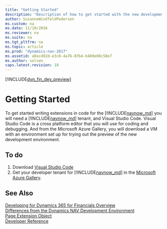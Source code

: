 ```yaml
---
title: "Getting Started"
description: "Description of how to get started with the new development environment"
author: SusanneWindfeldPedersen
ms.custom: na
ms.date: 11/10/2016
ms.reviewer: na
ms.suite: na
ms.tgt_pltfrm: na
ms.topic: article
ms.prod: "dynamics-nav-2017"
ms.assetid: a0ac492d-e3c8-4a76-87b4-b469e08c58e7
ms.author: solsen
caps.latest.revision: 18
---
```


[!INCLUDE[dyn_fin_dev_preview](../dynamics-nav/includes/dyn_fin_dev_preview.md)]

# Getting Started
To get started writing extensions in code for the [!INCLUDE[navnow_md](includes/navnow_md.md)] you will need a [!INCLUDE[navnow_md](includes/navnow_md.md)] tenant, and Visual Studio Code. Visual Studio Code is a cross platform editor that you will use for coding and debugging. And from the Microsoft Azure Gallery, you will download a VM with an environment set up for trying out the preview of the new development environment.

## To do

1) Download [Visual Studio Code](https://code.visualstudio.com/)  
2) Get your developer tenant for [!INCLUDE[navnow_md](includes/navnow_md.md)] in the [Microsoft Azure Gallery]().

<!--
I already have a Dynamics 365 for Financials account and want to get a free developer tenant too	I don’t have any Dynamics 365 for Financials account and want to get a free developer tenant
           Follow this link to add a developer tenant	           Follow this link to get a developer tenant --> 

## See Also 
[Developing for Dynamics 365 for Financials Overview](dyn-fin-dev-overview.md)  
[Differences from the Dynamics NAV Development Environment](dyn-fin-differences.md)  
[Page Extension Object](dyn-fin-page-ext-object.md)  
[Developer Reference](dyn-fin-reference-overview.md)
